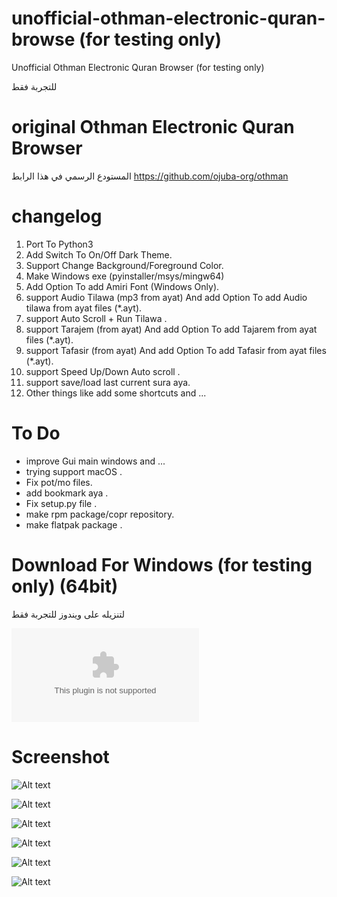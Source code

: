 # unofficial-othman-electronic-quran-browse  (for testing only)
Unofficial Othman Electronic Quran Browser (for testing only)

للتجربة فقط


# original Othman Electronic Quran Browser
المستودع الرسمي في هذا الرابط
https://github.com/ojuba-org/othman


# changelog 
  1.  Port To Python3
  2.  Add Switch To On/Off Dark Theme.
  3.  Support Change Background/Foreground Color.
  4.  Make Windows exe (pyinstaller/msys/mingw64)
  5.  Add Option To add Amiri Font (Windows Only).
  6.  support Audio Tilawa (mp3 from ayat) And add Option To add Audio tilawa from ayat files (*.ayt).
  7.  support Auto Scroll + Run Tilawa  .
  8.  support Tarajem (from ayat) And add Option To add Tajarem  from ayat files (*.ayt). 
  9.  support Tafasir (from ayat) And add Option To add Tafasir  from ayat files (*.ayt).
  10. support Speed Up/Down Auto scroll .
  11. support save/load last current sura aya.
  12. Other things like add some shortcuts and ...
  
# To Do 
 * improve Gui main windows and ...
 * trying support macOS .
 * Fix pot/mo files.
 * add bookmark aya .
 * Fix setup.py file .
 * make rpm package/copr repository.
 * make flatpak package .
 
# Download For Windows (for testing only) (64bit)

لتنزيله على ويندوز للتجربة فقط

![Download](https://github.com/yucefsourani/unofficial-othman-electronic-quran-browse/raw/master/windows_exe/othman-setup.exe "Screenshot")

# Screenshot

![Alt text](https://raw.githubusercontent.com/yucefsourani/unofficial-othman-electronic-quran-browse/master/Capture1.JPG "Screenshot")

![Alt text](https://raw.githubusercontent.com/yucefsourani/unofficial-othman-electronic-quran-browse/master/Capture2.JPG "Screenshot")

![Alt text](https://raw.githubusercontent.com/yucefsourani/unofficial-othman-electronic-quran-browse/master/Capture3.JPG "Screenshot")

![Alt text](https://raw.githubusercontent.com/yucefsourani/unofficial-othman-electronic-quran-browse/master/Capture4.JPG "Screenshot")

![Alt text](https://raw.githubusercontent.com/yucefsourani/unofficial-othman-electronic-quran-browse/master/Capture6.JPG "Screenshot")

![Alt text](https://raw.githubusercontent.com/yucefsourani/unofficial-othman-electronic-quran-browse/master/Capture7.JPG "Screenshot")
